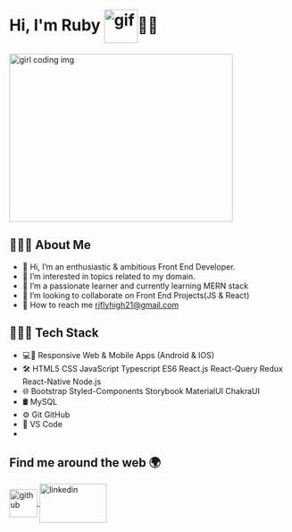 # Hi, I'm Ruby <img align="center" src="https://i.pinimg.com/originals/b9/37/12/b9371273ae94a946e92074d1b9696680.gif" width="60" height="60" alt="gif">👩‍💻
<img align="center" src="https://miro.medium.com/max/1600/0*K2WLMTExLyida7OR.gif" width="400" height="300" alt="girl coding img" >

## 👩🏼‍💼 About Me
- 👋 Hi, I’m an enthusiastic & ambitious Front End Developer.
- 👀 I’m interested in topics related to my domain.
- 🌱 I’m a passionate learner and currently learning MERN stack
- 💞️ I’m looking to collaborate on Front End Projects(JS & React)
- 📩 How to reach me rjflyhigh21@gmail.com

## 👩🏼‍💻  Tech Stack
- 💻📱  Responsive Web & Mobile Apps (Android & IOS)
- 🛠    HTML5 CSS JavaScript Typescript ES6 React.js React-Query Redux React-Native Node.js
- 🌐    Bootstrap Styled-Components Storybook MaterialUI ChakraUI
- 🛢    MySQL
- ⚙️     Git GitHub 
- 🔧    VS Code
- 
## Find me around the web 🌍
<a href="https://github.com/rubyjain-srijan"><img align="center" src="https://upload.wikimedia.org/wikipedia/commons/thumb/9/91/Octicons-mark-github.svg/2048px-Octicons-mark-github.svg.png" width="50" height="50" alt="github"> </a>      <a href="https://www.linkedin.com/in/ruby-jain-0032a1144"><img align="center" src="https://logos-world.net/wp-content/uploads/2020/04/Linkedin-Logo.png" width="120" height="70" alt="linkedin"></a>

